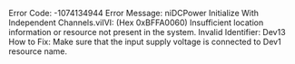 
Error Code: -1074134944
Error Message: niDCPower Initialize With Independent Channels.viIVI: (Hex 0xBFFA0060) Insufficient location information or resource not present in the system. Invalid Identifier: Dev13
How to Fix: Make sure that the input supply voltage is connected to Dev1 resource name.